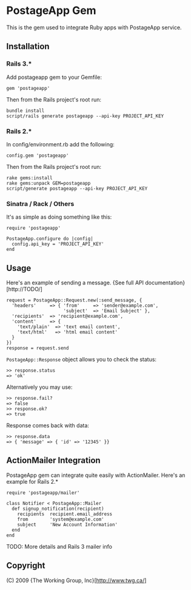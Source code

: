 PostageApp Gem
==============

This is the gem used to integrate Ruby apps with PostageApp service. 

Installation
------------

### Rails 3.*
Add postageapp gem to your Gemfile:
    
    gem 'postageapp'
    
Then from the Rails project's root run:
    
    bundle install
    script/rails generate postageapp --api-key PROJECT_API_KEY
  
### Rails 2.*
In config/environment.rb add the following:
    
    config.gem 'postageapp'
    
Then from the Rails project's root run:
    
    rake gems:install
    rake gems:unpack GEM=postageapp
    script/generate postageapp --api-key PROJECT_API_KEY

### Sinatra / Rack / Others
It's as simple as doing something like this:
    
    require 'postageapp'
    
    PostageApp.configure do |config|
      config.api_key = 'PROJECT_API_KEY'
    end

Usage
-----
Here's an example of sending a message. {See full API documentation}[http://TODO/] 
  
    request = PostageApp::Request.new(:send_message, {
      'headers'     => { 'from'     => 'sender@example.com',
                         'subject'  => 'Email Subject' },
      'recipients'  => 'recipient@example.com',
      'content'     => {
        'text/plain'  => 'text email content',
        'text/html'   => 'html email content'
      }
    })
    response = request.send
  
`PostageApp::Response` object allows you to check the status:
  
    >> response.status
    => 'ok'
  
Alternatively you may use:

    >> response.fail?
    => false
    >> response.ok?
    => true
  
Response comes back with data:
  
    >> response.data
    => { 'message' => { 'id' => '12345' }}

ActionMailer Integration
------------------------

PostageApp gem can integrate quite easily with ActionMailer. Here's an example for Rails 2.*
    
    require 'postageapp/mailer'
    
    class Notifier < PostageApp::Mailer
      def signup_notification(recipient)
        recipients  recipient.email_address
        from        'system@example.com'
        subject     'New Account Information'
      end
    end
    
TODO: More details and Rails 3 mailer info

Copyright
---------

(C) 2009 {The Working Group, Inc}[http://www.twg.ca/]
